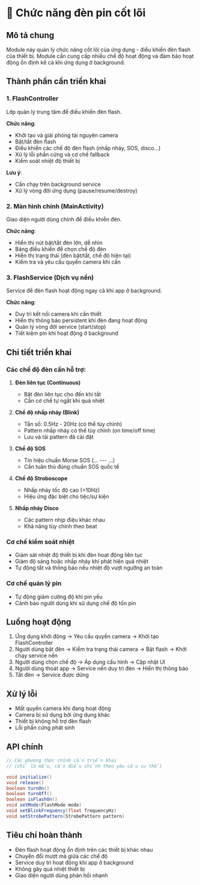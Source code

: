 # 🔦 Chức năng đèn pin cốt lõi

## Mô tả chung
Module này quản lý chức năng cốt lõi của ứng dụng - điều khiển đèn flash của thiết bị. Module cần cung cấp nhiều chế độ hoạt động và đảm bảo hoạt động ổn định kể cả khi ứng dụng ở background.

## Thành phần cần triển khai

### 1. FlashController
Lớp quản lý trung tâm để điều khiển đèn flash.

**Chức năng**:
- Khởi tạo và giải phóng tài nguyên camera
- Bật/tắt đèn flash
- Điều khiển các chế độ đèn flash (nhấp nháy, SOS, disco...)
- Xử lý lỗi phần cứng và cơ chế fallback
- Kiểm soát nhiệt độ thiết bị

**Lưu ý**:
- Cần chạy trên background service
- Xử lý vòng đời ứng dụng (pause/resume/destroy)

### 2. Màn hình chính (MainActivity)
Giao diện người dùng chính để điều khiển đèn.

**Chức năng**:
- Hiển thị nút bật/tắt đèn lớn, dễ nhìn
- Bảng điều khiển để chọn chế độ đèn
- Hiển thị trạng thái (đèn bật/tắt, chế độ hiện tại)
- Kiểm tra và yêu cầu quyền camera khi cần

### 3. FlashService (Dịch vụ nền)
Service để đèn flash hoạt động ngay cả khi app ở background.

**Chức năng**:
- Duy trì kết nối camera khi cần thiết
- Hiển thị thông báo persistent khi đèn đang hoạt động
- Quản lý vòng đời service (start/stop)
- Tiết kiệm pin khi hoạt động ở background

## Chi tiết triển khai

### Các chế độ đèn cần hỗ trợ:

1. **Đèn liên tục (Continuous)**
   - Bật đèn liên tục cho đến khi tắt
   - Cần cơ chế tự ngắt khi quá nhiệt

2. **Chế độ nhấp nháy (Blink)**
   - Tần số: 0.5Hz - 20Hz (có thể tùy chỉnh)
   - Pattern nhấp nháy có thể tùy chỉnh (on time/off time)
   - Lưu và tải pattern đã cài đặt

3. **Chế độ SOS**
   - Tín hiệu chuẩn Morse SOS (... --- ...)
   - Cần tuân thủ đúng chuẩn SOS quốc tế

4. **Chế độ Stroboscope**
   - Nhấp nháy tốc độ cao (>10Hz)
   - Hiệu ứng đặc biệt cho tiệc/sự kiện

5. **Nhấp nháy Disco**
   - Các pattern nhịp điệu khác nhau
   - Khả năng tùy chỉnh theo beat

### Cơ chế kiểm soát nhiệt
- Giám sát nhiệt độ thiết bị khi đèn hoạt động liên tục
- Giảm độ sáng hoặc nhấp nháy khi phát hiện quá nhiệt
- Tự động tắt và thông báo nếu nhiệt độ vượt ngưỡng an toàn

### Cơ chế quản lý pin
- Tự động giảm cường độ khi pin yếu
- Cảnh báo người dùng khi sử dụng chế độ tốn pin

## Luồng hoạt động
1. Ứng dụng khởi động → Yêu cầu quyền camera → Khởi tạo FlashController
2. Người dùng bật đèn → Kiểm tra trạng thái camera → Bật flash → Khởi chạy service nền
3. Người dùng chọn chế độ → Áp dụng cấu hình → Cập nhật UI
4. Người dùng thoát app → Service nền duy trì đèn → Hiển thị thông báo
5. Tắt đèn → Service được dừng

## Xử lý lỗi
- Mất quyền camera khi đang hoạt động
- Camera bị sử dụng bởi ứng dụng khác
- Thiết bị không hỗ trợ đèn flash
- Lỗi phần cứng phát sinh

## API chính
```java
// Các phương thức chính cần triển khai 
// (chỉ là mẫu, cần điều chỉnh theo yêu cầu cụ thể)

void initialize() 
void release()
boolean turnOn()
boolean turnOff()
boolean isFlashOn()
void setMode(FlashMode mode)
void setBlinkFrequency(float frequencyHz)
void setStrobePattern(StrobePattern pattern)
```

## Tiêu chí hoàn thành
- Đèn flash hoạt động ổn định trên các thiết bị khác nhau
- Chuyển đổi mượt mà giữa các chế độ
- Service duy trì hoạt động khi app ở background
- Không gây quá nhiệt thiết bị
- Giao diện người dùng phản hồi nhanh 